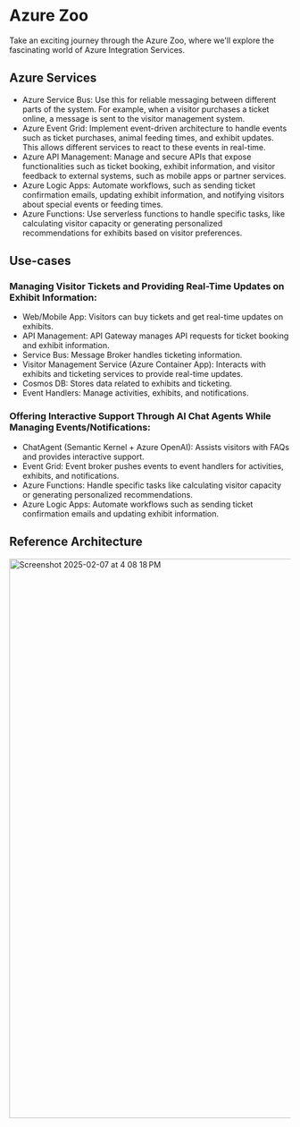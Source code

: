 # Azure Zoo

Take an exciting journey through the Azure Zoo, where we'll explore the fascinating world of Azure Integration Services.

## Azure Services

* Azure Service Bus: Use this for reliable messaging between different parts of the system. For example, when a visitor purchases a ticket online, a message is sent to the visitor management system.
* Azure Event Grid: Implement event-driven architecture to handle events such as ticket purchases, animal feeding times, and exhibit updates. This allows different services to react to these events in real-time.
* Azure API Management: Manage and secure APIs that expose functionalities such as ticket booking, exhibit information, and visitor feedback to external systems, such as mobile apps or partner services.
* Azure Logic Apps: Automate workflows, such as sending ticket confirmation emails, updating exhibit information, and notifying visitors about special events or feeding times.
* Azure Functions: Use serverless functions to handle specific tasks, like calculating visitor capacity or generating personalized recommendations for exhibits based on visitor preferences.

## Use-cases

### Managing Visitor Tickets and Providing Real-Time Updates on Exhibit Information:

* Web/Mobile App: Visitors can buy tickets and get real-time updates on exhibits.
* API Management: API Gateway manages API requests for ticket booking and exhibit information.
* Service Bus: Message Broker handles ticketing information.
* Visitor Management Service (Azure Container App): Interacts with exhibits and ticketing services to provide real-time updates.
* Cosmos DB: Stores data related to exhibits and ticketing.
* Event Handlers: Manage activities, exhibits, and notifications.

### Offering Interactive Support Through AI Chat Agents While Managing Events/Notifications:

* ChatAgent (Semantic Kernel + Azure OpenAI): Assists visitors with FAQs and provides interactive support.
* Event Grid: Event broker pushes events to event handlers for activities, exhibits, and notifications.
* Azure Functions: Handle specific tasks like calculating visitor capacity or generating personalized recommendations.
* Azure Logic Apps: Automate workflows such as sending ticket confirmation emails and updating exhibit information.

## Reference Architecture

<img width="1000" alt="Screenshot 2025-02-07 at 4 08 18 PM" src="https://github.com/user-attachments/assets/b7445546-02b8-45da-b285-7ee61484ef91" />

